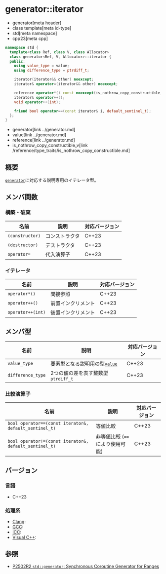 # generator::iterator
* generator[meta header]
* class template[meta id-type]
* std[meta namespace]
* cpp23[meta cpp]

```cpp
namespace std {
  template<class Ref, class V, class Allocator>
  class generator<Ref, V, Allocator>::iterator {
  public:
    using value_type = value;
    using difference_type = ptrdiff_t;

    iterator(iterator&& other) noexcept;
    iterator& operator=(iterator&& other) noexcept;

    reference operator*() const noexcept(is_nothrow_copy_constructible_v<reference>);
    iterator& operator++();
    void operator++(int);

    friend bool operator==(const iterator& i, default_sentinel_t);
  };
}
```
* generator[link ../generator.md]
* value[link ../generator.md]
* reference[link ../generator.md]
* is_nothrow_copy_constructible_v[link /reference/type_traits/is_nothrow_copy_constructible.md]


## 概要
[`generator`](../generator.md)に対応する説明専用のイテレータ型。


## メンバ関数
### 構築・破棄

| 名前            | 説明           | 対応バージョン |
|-----------------|----------------|----------------|
| `(constructor)` | コンストラクタ | C++23 |
| `(destructor)`  | デストラクタ   | C++23 |
| `operator=`     | 代入演算子     | C++23 |

### イテレータ

| 名前            | 説明           | 対応バージョン |
|-----------------|----------------|----------------|
| `operator*()` | 間接参照 | C++23 |
| `operator++()` | 前置インクリメント | C++23 |
| `operator++(int)` | 後置インクリメント | C++23 |

## メンバ型

| 名前            | 説明           | 対応バージョン |
|-----------------|----------------|----------------|
| `value_type` | 要素型となる説明用の型[`value`](../generator.md) | C++23 |
| `difference_type` | 2つの値の差を表す整数型`ptrdiff_t` | C++23 |

### 比較演算子

| 名前 | 説明 | 対応バージョン |
|-----|-----|-----|
| `bool operator==(const iterator&, default_sentinel_t)` | 等値比較 | C++23 |
| `bool operator!=(const iterator&, default_sentinel_t)` | 非等値比較 (`==`により使用可能) | C++23 |


## バージョン
### 言語
- C++23

### 処理系
- [Clang](/implementation.md#clang):
- [GCC](/implementation.md#gcc):
- [ICC](/implementation.md#icc):
- [Visual C++](/implementation.md#visual_cpp):


## 参照
- [P2502R2 `std::generator`: Synchronous Coroutine Generator for Ranges](https://www.open-std.org/jtc1/sc22/wg21/docs/papers/2022/p2502r2.pdf)
